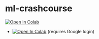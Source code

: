 # ml-crashcourse

[![Open In Colab](https://colab.research.google.com/assets/colab-badge.svg)](https://colab.research.google.com/github.com/nansencenter/ml-crashcourse/blob/main)

- [![Open In Colab](https://colab.research.google.com/assets/colab-badge.svg)](http://colab.research.google.com/github/nansencenter/ml-crashcourse/blob/main)
  (requires Google login)

